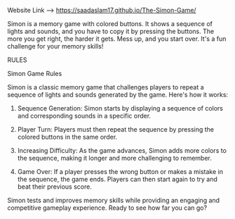 Website Link -->  https://saadaslam17.github.io/The-Simon-Game/

Simon is a memory game with colored buttons. It shows a sequence of lights and sounds, and you have to copy it by pressing the buttons. The more you get right, the harder it gets. Mess up, and you start over. It's a fun challenge for your memory skills!

RULES

Simon Game Rules

Simon is a classic memory game that challenges players to repeat a sequence of lights and sounds generated by the game. Here's how it works:

1. Sequence Generation: Simon starts by displaying a sequence of colors and corresponding sounds in a specific order.

2. Player Turn: Players must then repeat the sequence by pressing the colored buttons in the same order.

3. Increasing Difficulty: As the game advances, Simon adds more colors to the sequence, making it longer and more challenging to remember.

4. Game Over: If a player presses the wrong button or makes a mistake in the sequence, the game ends. Players can then start again to try and beat their previous score.

Simon tests and improves memory skills while providing an engaging and competitive gameplay experience. Ready to see how far you can go?
